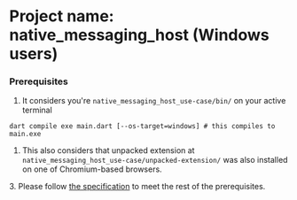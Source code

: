 # Project name: native_messaging_host (Windows users)

### Prerequisites

1.  It considers you're `native_messaging_host_use-case/bin/` on your active terminal

```
dart compile exe main.dart [--os-target=windows] # this compiles to main.exe
```

1.  This also considers that unpacked extension at `native_messaging_host_use-case/unpacked-extension/` was also installed on one of Chromium-based browsers.

3\. Please follow [the specification](https://developer.chrome.com/docs/extensions/develop/concepts/native-messaging#native-messaging-host) to meet the rest of the prerequisites.
